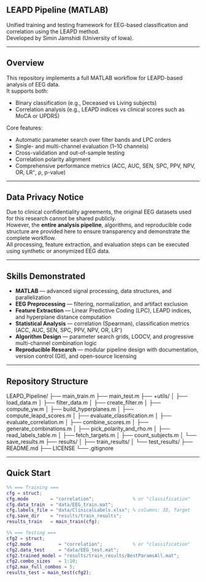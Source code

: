 ## LEAPD Pipeline (MATLAB)

Unified training and testing framework for EEG-based classification and correlation using the LEAPD method.  
Developed by Simin Jamshidi (University of Iowa).

---

## Overview
This repository implements a full MATLAB workflow for LEAPD-based analysis of EEG data.  
It supports both:

- Binary classification (e.g., Deceased vs Living subjects)  
- Correlation analysis (e.g., LEAPD indices vs clinical scores such as MoCA or UPDRS)

Core features:
- Automatic parameter search over filter bands and LPC orders  
- Single- and multi-channel evaluation (1–10 channels)  
- Cross-validation and out-of-sample testing  
- Correlation polarity alignment  
- Comprehensive performance metrics (ACC, AUC, SEN, SPC, PPV, NPV, OR, LR⁺, ρ, p-value)
---

## Data Privacy Notice
Due to clinical confidentiality agreements, the original EEG datasets used for this research cannot be shared publicly.  
However, the **entire analysis pipeline**, algorithms, and reproducible code structure are provided here to ensure transparency and demonstrate the complete workflow.  
All processing, feature extraction, and evaluation steps can be executed using synthetic or anonymized EEG data.

---

## Skills Demonstrated
- **MATLAB** — advanced signal processing, data structures, and parallelization  
- **EEG Preprocessing** — filtering, normalization, and artifact exclusion  
- **Feature Extraction** — Linear Predictive Coding (LPC), LEAPD indices, and hyperplane distance computation  
- **Statistical Analysis** — correlation (Spearman), classification metrics (ACC, AUC, SEN, SPC, PPV, NPV, OR, LR⁺)  
- **Algorithm Design** — parameter search grids, LOOCV, and progressive multi-channel combination logic  
- **Reproducible Research** — modular pipeline design with documentation, version control (Git), and open-source licensing  

---

## Repository Structure
LEAPD_Pipeline/
├── main_train.m
├── main_test.m
├── +utils/
│ ├── load_data.m
│ ├── filter_data.m
│ ├── create_filter.m
│ ├── compute_yw.m
│ ├── build_hyperplanes.m
│ ├── compute_leapd_scores.m
│ ├── evaluate_classification.m
│ ├── evaluate_correlation.m
│ ├── combine_scores.m
│ ├── generate_combinations.m
│ ├── pick_polarity_and_rho.m
│ ├── read_labels_table.m
│ ├── fetch_targets.m
│ ├── count_subjects.m
│ └── save_results.m
├── results/
│ ├── train_results/
│ └── test_results/
├── README.md
├── LICENSE
└── .gitignore


---

## Quick Start
```matlab
%% === Training ===
cfg = struct;
cfg.mode        = "correlation";              % or "classification"
cfg.data_train  = "data/EEG_train.mat";
cfg.labels_file = "data/ClinicalLabels.xlsx"; % columns: ID, Target
cfg.save_dir    = "results/train_results";
results_train   = main_train(cfg);

%% === Testing ===
cfg2 = struct;
cfg2.mode          = "correlation";           % or "classification"
cfg2.data_test     = "data/EEG_test.mat";
cfg2.trained_model = "results/train_results/BestParamsAll.mat";
cfg2.combo_sizes   = 1:10; 
cfg2.max_full_combos = 5;
results_test = main_test(cfg2);




